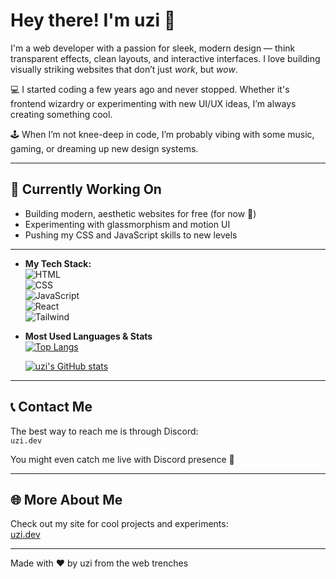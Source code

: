# Hey there! I'm uzi 👋

I'm a web developer with a passion for sleek, modern design — think transparent effects, clean layouts, and interactive interfaces. I love building visually striking websites that don’t just *work*, but *wow*.  

💻 I started coding a few years ago and never stopped. Whether it's frontend wizardry or experimenting with new UI/UX ideas, I’m always creating something cool.

🕹️ When I’m not knee-deep in code, I’m probably vibing with some music, gaming, or dreaming up new design systems.

---

## 🔨 Currently Working On
- Building modern, aesthetic websites for free (for now 👀)
- Experimenting with glassmorphism and motion UI  
- Pushing my CSS and JavaScript skills to new levels

---


- **My Tech Stack:**  
  ![HTML](https://img.shields.io/badge/-HTML5-e34c26?style=flat&logo=html5&logoColor=white)  
  ![CSS](https://img.shields.io/badge/-CSS3-1572b6?style=flat&logo=css3&logoColor=white)  
  ![JavaScript](https://img.shields.io/badge/-JavaScript-f7df1e?style=flat&logo=javascript&logoColor=black)  
  ![React](https://img.shields.io/badge/-React-61DAFB?style=flat&logo=react&logoColor=black)  
  ![Tailwind](https://img.shields.io/badge/-Tailwind_CSS-38b2ac?style=flat&logo=tailwind-css&logoColor=white)  

- **Most Used Languages & Stats**  
  [![Top Langs](https://github-readme-stats.vercel.app/api/top-langs/?username=uziuh&layout=compact&theme=radical)](https://github.com/uzi)

  [![uzi's GitHub stats](https://github-readme-stats.vercel.app/api?username=uziuh&show_icons=true&theme=radical)](https://github.com/uzi)

---

## 📞 Contact Me
The best way to reach me is through Discord:  
`uzi.dev`

You might even catch me live with Discord presence 👀

---

## 🌐 More About Me  
Check out my site for cool projects and experiments:  
[uzi.dev](https://uzi.dev)

---

Made with ❤️ by uzi from the web trenches
